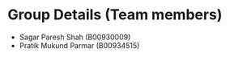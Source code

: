 # Group Details (Team members)

- Sagar Paresh Shah (B00930009)
- Pratik Mukund Parmar (B00934515)

